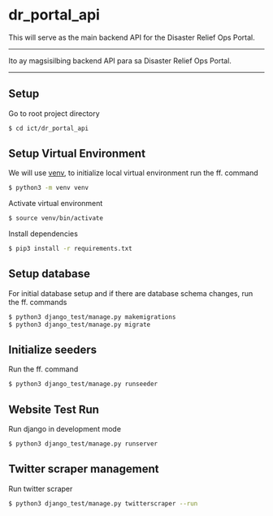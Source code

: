 # dr_portal_api

This will serve as the main backend API for the Disaster Relief Ops Portal.

---

Ito ay magsisilbing backend API para sa Disaster Relief Ops Portal.

---

## Setup
Go to root project directory
``` sh
$ cd ict/dr_portal_api
```

## Setup Virtual Environment
We will use [venv](https://docs.python.org/3/library/venv.html), to initialize local virtual environment run the ff. command
``` sh
$ python3 -m venv venv
```
Activate virtual environment
``` sh
$ source venv/bin/activate
```
Install dependencies
``` sh
$ pip3 install -r requirements.txt
```

## Setup database
For initial database setup and if there are database schema changes, run the ff. commands
```sh
$ python3 django_test/manage.py makemigrations
$ python3 django_test/manage.py migrate
```
## Initialize seeders
Run the ff. command
```sh
$ python3 django_test/manage.py runseeder
```
## Website Test Run
Run django in development mode 
``` sh
$ python3 django_test/manage.py runserver
```

## Twitter scraper management
Run twitter scraper
```sh
$ python3 django_test/manage.py twitterscraper --run
```
